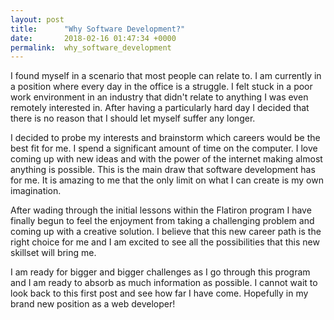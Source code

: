 ```yaml
---
layout: post
title:      "Why Software Development?"
date:       2018-02-16 01:47:34 +0000
permalink:  why_software_development
---
```



I found myself in a scenario that most people can relate to. I am currently in a position where every day in the office is a struggle. I felt stuck in a poor work environment in an industry that didn't relate to anything I was even remotely interested in. After having a particularly hard day I decided that there is no reason that I should let myself suffer any longer. 

I decided to probe my interests and brainstorm which careers would be the best fit for me. I spend a significant amount of time on the computer. I love coming up with new ideas and with the power of the internet making almost anything is possible. This is the main draw that software development has for me. It is amazing to me that the only limit on what I can create is my own imagination. 

After wading through the initial lessons within the Flatiron program I have finally begun to feel the enjoyment from taking a challenging problem and coming up with a creative solution. I believe that this new career path is the right choice for me and I am excited to see all the possibilities that this new skillset will bring me. 

I am ready for bigger and bigger challenges as I go through this program and I am ready to absorb as much information as possible. I cannot wait to look back to this first post and see how far I have come. Hopefully in my brand new position as a web developer!



